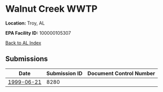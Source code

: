 # Walnut Creek WWTP

**Location:** Troy, AL

**EPA Facility ID:** 100000105307

[Back to AL Index](../../index.md)

## Submissions

| Date | Submission ID | Document Control Number |
|------|--------------|-------------------------|
| [1999-06-21](submissions/8280.md) | 8280 |  |

